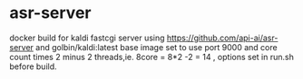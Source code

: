 # asr-server
docker build for kaldi fastcgi server using https://github.com/api-ai/asr-server
and golbin/kaldi:latest base image
set to use port 9000 and core count times 2 minus 2 threads,ie. 8core = 8*2 -2 = 14 , options set in run.sh before build.

